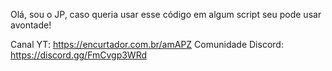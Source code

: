 Olá, sou o JP, caso queria usar esse código em algum script seu pode usar avontade!

Canal YT: https://encurtador.com.br/amAPZ
Comunidade Discord: https://discord.gg/FmCvgp3WRd
